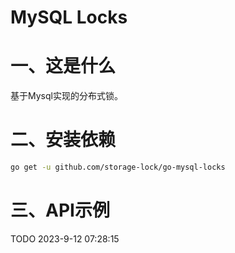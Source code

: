 # MySQL Locks

# 一、这是什么

基于Mysql实现的分布式锁。

# 二、安装依赖

```bash
go get -u github.com/storage-lock/go-mysql-locks
```

# 三、API示例

TODO 2023-9-12 07:28:15 

